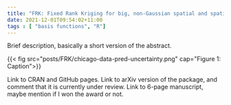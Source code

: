 ```yaml
---
title: "FRK: Fixed Rank Kriging for big, non-Gaussian spatial and spatio-temporal data"
date: 2021-12-01T09:54:02+11:00
tags : [ "basis functions", "R"]
---
```





Brief description, basically a short version of the abstract.

{{< fig src="posts/FRK/chicago-data-pred-uncertainty.png" cap="Figure 1: Caption">}}

Link to CRAN and GitHub pages.
Link to arXiv version of the package, and comment that it is currently under review.
Link to 6-page manuscript, maybe mention if I won the award or not.
